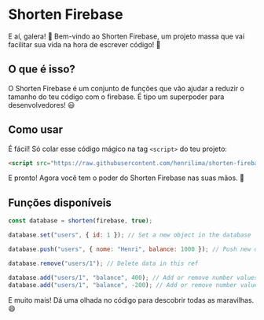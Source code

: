 # Shorten Firebase

E aí, galera! 👋 Bem-vindo ao Shorten Firebase, um projeto massa que vai facilitar sua vida na hora de escrever código! 🚀

## O que é isso?

O Shorten Firebase é um conjunto de funções que vão ajudar a reduzir o tamanho do teu código com o firebase. É tipo um superpoder para desenvolvedores! 😃

## Como usar

É fácil! Só colar esse código mágico na tag `<script>` do teu projeto:

```html
<script src="https://raw.githubusercontent.com/henrilima/shorten-firebase/main/app.front.js"></script>
```

E pronto! Agora você tem o poder do Shorten Firebase nas suas mãos. 💪

## Funções disponíveis

```js
const database = shorten(firebase, true);

database.set("users", { id: 1 }); // Set a new object in the database

database.push("users", { nome: "Henri", balance: 1000 }); // Push new data in database

database.remove("users/1"); // Delete data in this ref

database.add("users/1", "balance", 400); // Add or remove number values
database.add("users/1", "balance", -200); // Add or remove number values
```

E muito mais! Dá uma olhada no código para descobrir todas as maravilhas. 😄
